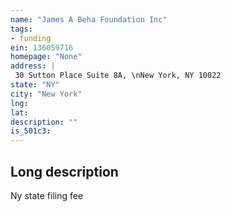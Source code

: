 ```yaml
---
name: "James A Beha Foundation Inc"
tags:
- funding
ein: 136059716
homepage: "None"
address: |
 30 Sutton Place Suite 8A, \nNew York, NY 10022
state: "NY"
city: "New York"
lng: 
lat: 
description: ""
is_501c3: 
---
```


## Long description

Ny state filing fee
